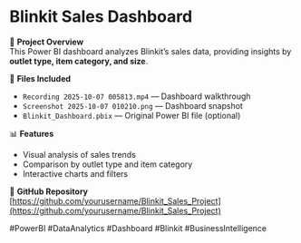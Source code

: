 # Blinkit Sales Dashboard

🚀 **Project Overview**  
This Power BI dashboard analyzes Blinkit’s sales data, providing insights by **outlet type, item category, and size**.

🎥 **Files Included**  
- `Recording 2025-10-07 005813.mp4` — Dashboard walkthrough  
- `Screenshot 2025-10-07 010210.png` — Dashboard snapshot  
- `Blinkit_Dashboard.pbix` — Original Power BI file (optional)  

📊 **Features**  
- Visual analysis of sales trends  
- Comparison by outlet type and item category  
- Interactive charts and filters  

🔗 **GitHub Repository**  
[https://github.com/yourusername/Blinkit_Sales_Project](https://github.com/yourusername/Blinkit_Sales_Project)

#PowerBI #DataAnalytics #Dashboard #Blinkit #BusinessIntelligence
